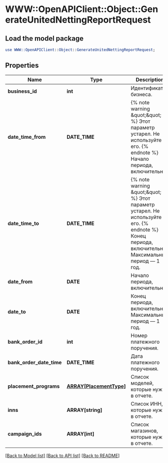 # WWW::OpenAPIClient::Object::GenerateUnitedNettingReportRequest

## Load the model package
```perl
use WWW::OpenAPIClient::Object::GenerateUnitedNettingReportRequest;
```

## Properties
Name | Type | Description | Notes
------------ | ------------- | ------------- | -------------
**business_id** | **int** | Идентификатор бизнеса. | 
**date_time_from** | **DATE_TIME** | {% note warning \&quot;\&quot; %}  Этот параметр устарел. Не используйте его.  {% endnote %}  Начало периода, включительно.  | [optional] 
**date_time_to** | **DATE_TIME** | {% note warning \&quot;\&quot; %}  Этот параметр устарел. Не используйте его.  {% endnote %}  Конец периода, включительно. Максимальный период — 1 год.  | [optional] 
**date_from** | **DATE** | Начало периода, включительно. | [optional] 
**date_to** | **DATE** | Конец периода, включительно. Максимальный период — 1 год. | [optional] 
**bank_order_id** | **int** | Номер платежного поручения. | [optional] 
**bank_order_date_time** | **DATE_TIME** | Дата платежного поручения. | [optional] 
**placement_programs** | [**ARRAY[PlacementType]**](PlacementType.md) | Список моделей, которые нужны в отчете.  | [optional] 
**inns** | **ARRAY[string]** | Список ИНН, которые нужны в отчете. | [optional] 
**campaign_ids** | **ARRAY[int]** | Список магазинов, которые нужны в отчете. | [optional] 

[[Back to Model list]](../README.md#documentation-for-models) [[Back to API list]](../README.md#documentation-for-api-endpoints) [[Back to README]](../README.md)



